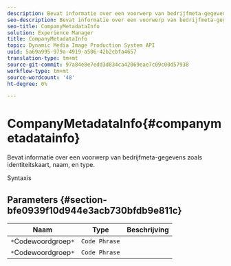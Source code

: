 ```yaml
---
description: Bevat informatie over een voorwerp van bedrijfmeta-gegevens zoals identiteitskaart, naam, en type.
seo-description: Bevat informatie over een voorwerp van bedrijfmeta-gegevens zoals identiteitskaart, naam, en type.
seo-title: CompanyMetadataInfo
solution: Experience Manager
title: CompanyMetadataInfo
topic: Dynamic Media Image Production System API
uuid: 5a69a995-979a-4919-a506-42b2cbfa4657
translation-type: tm+mt
source-git-commit: 97a84e8e7edd3d834ca42069eae7c09c00d57938
workflow-type: tm+mt
source-wordcount: '48'
ht-degree: 0%

---
```



# CompanyMetadataInfo{#companymetadatainfo}

Bevat informatie over een voorwerp van bedrijfmeta-gegevens zoals identiteitskaart, naam, en type.

Syntaxis

## Parameters {#section-bfe0939f10d944e3acb730bfdb9e811c}

| Naam | Type | Beschrijving |
|---|---|---|
| `*`Codewoordgroep`*` | `Code Phrase` |  |
| `*`Codewoordgroep`*` | `Code Phrase` |  |


